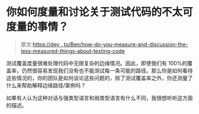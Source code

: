 # 你如何度量和讨论关于测试代码的不太可度量的事情？

> 原文:[https://dev . to/Ben/how-do-you-measure-and-discussion-the-less-measured-things-about-testing-code](https://dev.to/ben/how-do-you-measure-and-discuss-the-less-measurable-things-about-testing-code)

测试覆盖度量很难处理代码中无限复杂的边缘情况。因此，即使我们有 100%的覆盖率，仍然很容易发现我们没有也不能测试每一条可能的路径。那么你是如何看待这些情况的，你的团队是如何谈论这些问题的，除了测试覆盖率之外，你还测量了什么来帮助解释边缘路径/案例吗？

如果有人认为这种对话与强类型语言和弱类型语言有什么不同，我很想听听这方面的描述。